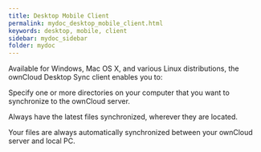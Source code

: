 ```yaml
---
title: Desktop Mobile Client
permalink: mydoc_desktop_mobile_client.html
keywords: desktop, mobile, client
sidebar: mydoc_sidebar
folder: mydoc
---
```


Available for Windows, Mac OS X, and various Linux distributions, the ownCloud Desktop Sync client enables you to:

Specify one or more directories on your computer that you want to synchronize to the ownCloud server.

Always have the latest files synchronized, wherever they are located.

Your files are always automatically synchronized between your ownCloud server and local PC.
